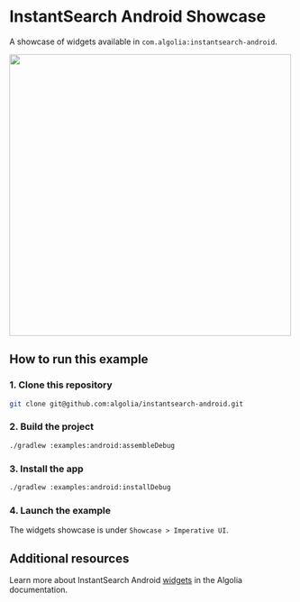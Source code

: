 # InstantSearch Android Showcase

A showcase of widgets available in `com.algolia:instantsearch-android`.

<img src="/docs/img/showcase/showcase-view.gif" width="500"/>

## How to run this example

### 1. Clone this repository

```sh
git clone git@github.com:algolia/instantsearch-android.git
```

### 2. Build the project

```sh
./gradlew :examples:android:assembleDebug
```

### 3. Install the app

```sh
./gradlew :examples:android:installDebug
```

### 4. Launch the example

The widgets showcase is under `Showcase > Imperative UI`.

## Additional resources
Learn more about InstantSearch Android [widgets](https://www.algolia.com/doc/guides/building-search-ui/widgets/showcase/android/) in the Algolia documentation.
